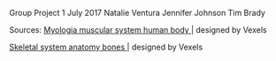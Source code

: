 Group Project 1 
July 2017
Natalie Ventura
Jennifer Johnson
Tim Brady

Sources:
<a href="https://www.vexels.com/vectors/preview/141931/myologia-muscular-system-human-body"> Myologia muscular system human body </a> | designed by Vexels

<a href="https://www.vexels.com/vectors/preview/142434/skeletal-system-anatomy-bones"> Skeletal system anatomy bones </a> | designed by Vexels